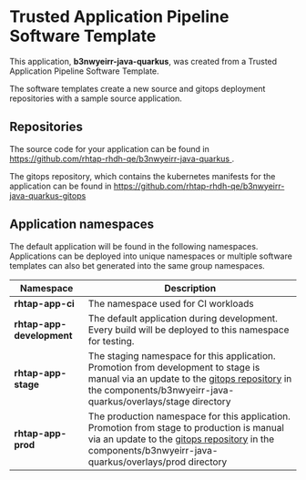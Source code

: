 # Trusted Application Pipeline Software Template

This application, **b3nwyeirr-java-quarkus**, was created from a Trusted Application Pipeline Software Template.

The software templates create a new source and gitops deployment repositories with a sample source application. 

## Repositories

The source code for your application can be found in [https://github.com/rhtap-rhdh-qe/b3nwyeirr-java-quarkus ](https://github.com/rhtap-rhdh-qe/b3nwyeirr-java-quarkus ).
 
The gitops repository, which contains the kubernetes manifests for the application can be found in 
[https://github.com/rhtap-rhdh-qe/b3nwyeirr-java-quarkus-gitops ](https://github.com/rhtap-rhdh-qe/b3nwyeirr-java-quarkus-gitops ) 

## Application namespaces 

The default application will be found in the following namespaces. Applications can be deployed into unique namespaces or multiple software templates can also bet generated into the same group namespaces.  

|  Namespace   |  Description   |  
| -------- | -------- |
| **rhtap-app-ci** | The namespace used for CI workloads |
| **rhtap-app-development** | The default application during development. Every build will be deployed to this namespace for testing. |
| **rhtap-app-stage** | The staging namespace for this application. Promotion from development to stage is manual via an update to the [gitops repository](https://github.com/rhtap-rhdh-qe/b3nwyeirr-java-quarkus-gitops ) in the components/b3nwyeirr-java-quarkus/overlays/stage directory |
| **rhtap-app-prod** | The production namespace for this application. Promotion from stage to production is manual via an update to the [gitops repository](https://github.com/rhtap-rhdh-qe/b3nwyeirr-java-quarkus-gitops ) in the components/b3nwyeirr-java-quarkus/overlays/prod directory |